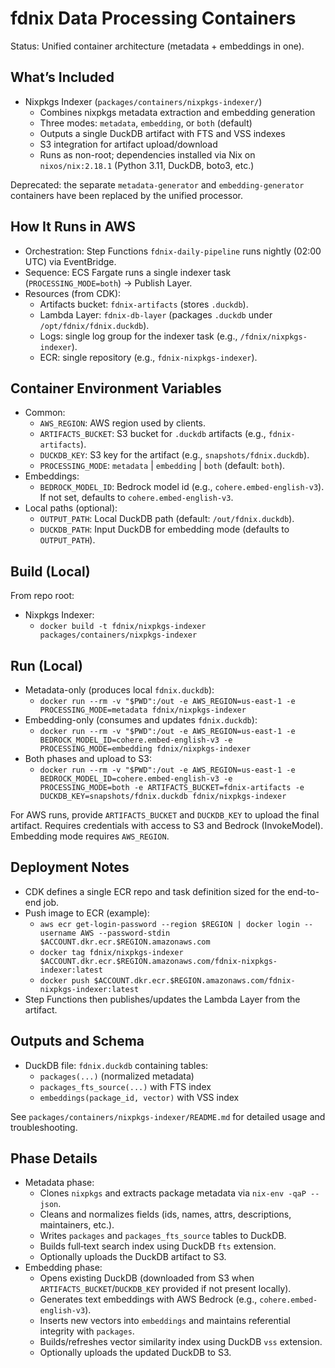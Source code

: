 # fdnix Data Processing Containers

Status: Unified container architecture (metadata + embeddings in one).

## What’s Included

- Nixpkgs Indexer (`packages/containers/nixpkgs-indexer/`)
  - Combines nixpkgs metadata extraction and embedding generation
  - Three modes: `metadata`, `embedding`, or `both` (default)
  - Outputs a single DuckDB artifact with FTS and VSS indexes
  - S3 integration for artifact upload/download
  - Runs as non-root; dependencies installed via Nix on `nixos/nix:2.18.1` (Python 3.11, DuckDB, boto3, etc.)

Deprecated: the separate `metadata-generator` and `embedding-generator` containers have been replaced by the unified processor.

## How It Runs in AWS

- Orchestration: Step Functions `fdnix-daily-pipeline` runs nightly (02:00 UTC) via EventBridge.
- Sequence: ECS Fargate runs a single indexer task (`PROCESSING_MODE=both`) → Publish Layer.
- Resources (from CDK):
  - Artifacts bucket: `fdnix-artifacts` (stores `.duckdb`).
  - Lambda Layer: `fdnix-db-layer` (packages `.duckdb` under `/opt/fdnix/fdnix.duckdb`).
  - Logs: single log group for the indexer task (e.g., `/fdnix/nixpkgs-indexer`).
  - ECR: single repository (e.g., `fdnix-nixpkgs-indexer`).

## Container Environment Variables

- Common:
  - `AWS_REGION`: AWS region used by clients.
  - `ARTIFACTS_BUCKET`: S3 bucket for `.duckdb` artifacts (e.g., `fdnix-artifacts`).
  - `DUCKDB_KEY`: S3 key for the artifact (e.g., `snapshots/fdnix.duckdb`).
  - `PROCESSING_MODE`: `metadata` | `embedding` | `both` (default: `both`).
- Embeddings:
  - `BEDROCK_MODEL_ID`: Bedrock model id (e.g., `cohere.embed-english-v3`). If not set, defaults to `cohere.embed-english-v3`.
- Local paths (optional):
  - `OUTPUT_PATH`: Local DuckDB path (default: `/out/fdnix.duckdb`).
  - `DUCKDB_PATH`: Input DuckDB for embedding mode (defaults to `OUTPUT_PATH`).

## Build (Local)

From repo root:

- Nixpkgs Indexer:
  - `docker build -t fdnix/nixpkgs-indexer packages/containers/nixpkgs-indexer`

## Run (Local)

- Metadata-only (produces local `fdnix.duckdb`):
  - `docker run --rm -v "$PWD":/out -e AWS_REGION=us-east-1 -e PROCESSING_MODE=metadata fdnix/nixpkgs-indexer`
- Embedding-only (consumes and updates `fdnix.duckdb`):
  - `docker run --rm -v "$PWD":/out -e AWS_REGION=us-east-1 -e BEDROCK_MODEL_ID=cohere.embed-english-v3 -e PROCESSING_MODE=embedding fdnix/nixpkgs-indexer`
- Both phases and upload to S3:
  - `docker run --rm -v "$PWD":/out -e AWS_REGION=us-east-1 -e BEDROCK_MODEL_ID=cohere.embed-english-v3 -e PROCESSING_MODE=both -e ARTIFACTS_BUCKET=fdnix-artifacts -e DUCKDB_KEY=snapshots/fdnix.duckdb fdnix/nixpkgs-indexer`

For AWS runs, provide `ARTIFACTS_BUCKET` and `DUCKDB_KEY` to upload the final artifact. Requires credentials with access to S3 and Bedrock (InvokeModel). Embedding mode requires `AWS_REGION`.

## Deployment Notes

- CDK defines a single ECR repo and task definition sized for the end-to-end job.
- Push image to ECR (example):
  - `aws ecr get-login-password --region $REGION | docker login --username AWS --password-stdin $ACCOUNT.dkr.ecr.$REGION.amazonaws.com`
  - `docker tag fdnix/nixpkgs-indexer $ACCOUNT.dkr.ecr.$REGION.amazonaws.com/fdnix-nixpkgs-indexer:latest`
  - `docker push $ACCOUNT.dkr.ecr.$REGION.amazonaws.com/fdnix-nixpkgs-indexer:latest`
- Step Functions then publishes/updates the Lambda Layer from the artifact.

## Outputs and Schema

- DuckDB file: `fdnix.duckdb` containing tables:
  - `packages(...)` (normalized metadata)
  - `packages_fts_source(...)` with FTS index
  - `embeddings(package_id, vector)` with VSS index

See `packages/containers/nixpkgs-indexer/README.md` for detailed usage and troubleshooting.

## Phase Details

- Metadata phase:
  - Clones `nixpkgs` and extracts package metadata via `nix-env -qaP --json`.
  - Cleans and normalizes fields (ids, names, attrs, descriptions, maintainers, etc.).
  - Writes `packages` and `packages_fts_source` tables to DuckDB.
  - Builds full‑text search index using DuckDB `fts` extension.
  - Optionally uploads the DuckDB artifact to S3.
- Embedding phase:
  - Opens existing DuckDB (downloaded from S3 when `ARTIFACTS_BUCKET`/`DUCKDB_KEY` provided if not present locally).
  - Generates text embeddings with AWS Bedrock (e.g., `cohere.embed-english-v3`).
  - Inserts new vectors into `embeddings` and maintains referential integrity with `packages`.
  - Builds/refreshes vector similarity index using DuckDB `vss` extension.
  - Optionally uploads the updated DuckDB to S3.
